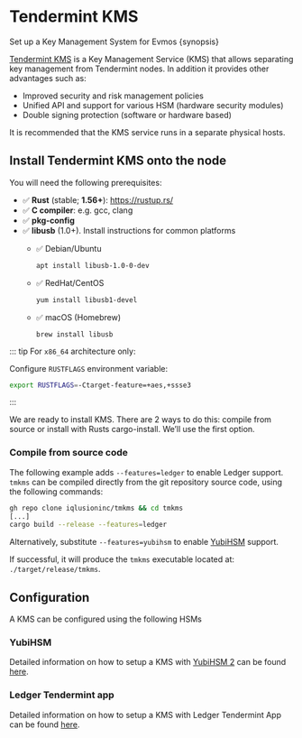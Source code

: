 <!--
order: 1
-->

# Tendermint KMS

Set up a Key Management System for Evmos {synopsis}

[Tendermint KMS](https://github.com/iqlusioninc/tmkms) is a Key Management Service (KMS) that allows separating key management from Tendermint nodes. In addition it provides other advantages such as:

- Improved security and risk management policies
- Unified API and support for various HSM (hardware security modules)
- Double signing protection (software or hardware based)

It is recommended that the KMS service runs in a separate physical hosts.

## Install Tendermint KMS onto the node

You will need the following prerequisites:

- ✅ **Rust** (stable; **1.56+**): https://rustup.rs/
- ✅ **C compiler**: e.g. gcc, clang
- ✅ **pkg-config**
- ✅ **libusb** (1.0+). Install instructions for common platforms
    - ✅ Debian/Ubuntu

      ```bash
      apt install libusb-1.0-0-dev
      ```

    - ✅ RedHat/CentOS
  
      ```bash
      yum install libusb1-devel
      ```

    - ✅ macOS (Homebrew)
  
      ```
      brew install libusb
      ```

::: tip
For `x86_64` architecture only:

Configure `RUSTFLAGS` environment variable:

```bash
export RUSTFLAGS=-Ctarget-feature=+aes,+ssse3
```

:::

We are ready to install KMS. There are 2 ways to do this: compile from source or install with Rusts cargo-install. We’ll use the first option.

### Compile from source code

The following example adds `--features=ledger` to enable Ledger  support.
`tmkms` can be compiled directly from the git repository source code, using the following commands:

```bash
gh repo clone iqlusioninc/tmkms && cd tmkms
[...]
cargo build --release --features=ledger
```

Alternatively, substitute `--features=yubihsm` to enable [YubiHSM](https://www.yubico.com/products/hardware-security-module/) support.

If successful, it will produce the `tmkms` executable located at: `./target/release/tmkms`.

## Configuration

A KMS can be configured using the following HSMs

### YubiHSM
  
Detailed information on how to setup a KMS with [YubiHSM 2](https://www.yubico.com/products/hardware-security-module/) can be found [here](https://github.com/iqlusioninc/tmkms/blob/master/README.yubihsm.md).

### Ledger Tendermint app

Detailed information on how to setup a KMS with Ledger Tendermint App can be found [here](kms_ledger.md).
